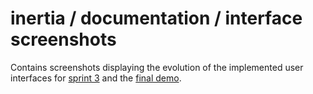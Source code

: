 # inertia / documentation / interface screenshots

Contains screenshots displaying the evolution of the implemented user interfaces for [sprint 3](https://gitlab.com/sc20aim/inertia/-/tree/main/documentation/interface%20screenshots/sprint-3) and the [final demo](https://gitlab.com/sc20aim/inertia/-/tree/main/documentation/interface%20screenshots/final-demo).
